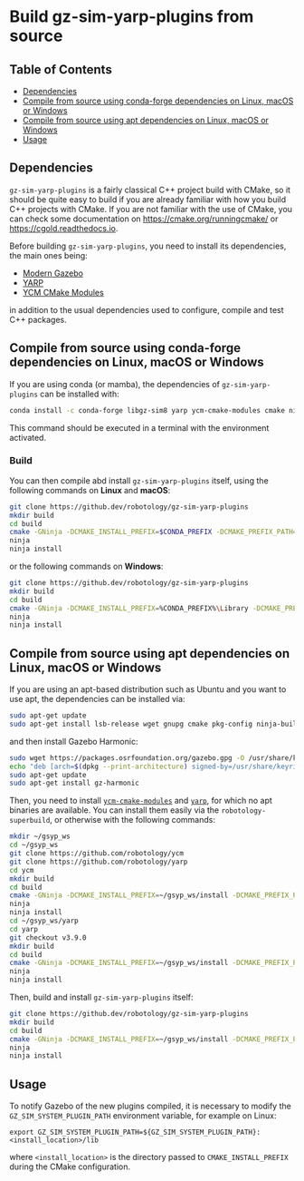 # Build gz-sim-yarp-plugins from source

## Table of Contents

- [Dependencies](#dependencies)
- [Compile from source using conda-forge dependencies on Linux, macOS or Windows](#compile-from-source-using-conda-forge-dependencies-on-linux-macos-or-windows)
- [Compile from source using apt dependencies on Linux, macOS or Windows](#compile-from-source-using-apt-dependencies-on-linux-macos-or-windows)
- [Usage](#usage)

## Dependencies

`gz-sim-yarp-plugins` is a fairly classical C++ project build with CMake, so it should be quite easy to build if you are already familiar with how you build C++ projects with CMake.
If you are not familiar with the use of CMake, you can check some documentation on <https://cmake.org/runningcmake/> or <https://cgold.readthedocs.io>.

Before building `gz-sim-yarp-plugins`, you need to install its dependencies, the main ones being:

- [Modern Gazebo](https://gazebosim.org/home)
- [YARP](https://yarp.it/latest//)
- [YCM CMake Modules](https://robotology.github.io/ycm/gh-pages/latest/index.html#)

in addition to the usual dependencies used to configure, compile and test C++ packages.

## Compile from source using conda-forge dependencies on Linux, macOS or Windows

If you are using conda (or mamba), the dependencies of `gz-sim-yarp-plugins` can be installed with:

```bash
conda install -c conda-forge libgz-sim8 yarp ycm-cmake-modules cmake ninja pkg-config cmake compilers gtest
```

This command should be executed in a terminal with the environment activated.

### Build

You can then compile abd install `gz-sim-yarp-plugins` itself, using the following commands on **Linux** and **macOS**:

```bash
git clone https://github.dev/robotology/gz-sim-yarp-plugins
mkdir build
cd build
cmake -GNinja -DCMAKE_INSTALL_PREFIX=$CONDA_PREFIX -DCMAKE_PREFIX_PATH=$CONDA_PREFIX ..
ninja
ninja install
```

or the following commands on **Windows**:

```bash
git clone https://github.dev/robotology/gz-sim-yarp-plugins
mkdir build
cd build
cmake -GNinja -DCMAKE_INSTALL_PREFIX=%CONDA_PREFIX%\Library -DCMAKE_PREFIX_PATH=%CONDA_PREFIX%\Library ..
ninja
ninja install
```

## Compile from source using apt dependencies on Linux, macOS or Windows

If you are using an apt-based distribution such as Ubuntu and you want to use apt, the dependencies can be installed via:

```bash
sudo apt-get update
sudo apt-get install lsb-release wget gnupg cmake pkg-config ninja-build build-essential libgtest-dev
```

and then install Gazebo Harmonic:

```bash
sudo wget https://packages.osrfoundation.org/gazebo.gpg -O /usr/share/keyrings/pkgs-osrf-archive-keyring.gpg
echo "deb [arch=$(dpkg --print-architecture) signed-by=/usr/share/keyrings/pkgs-osrf-archive-keyring.gpg] http://packages.osrfoundation.org/gazebo/ubuntu-stable $(lsb_release -cs) main" | sudo tee /etc/apt/sources.list.d/gazebo-stable.list > /dev/null
sudo apt-get update
sudo apt-get install gz-harmonic
```

Then, you need to install [`ycm-cmake-modules`](https://github.com/robotology/ycm) and [`yarp`](https://github.com/robotology/yarp), for which no apt binaries are available. You can install them easily via the `robotology-superbuild`, or otherwise with the following commands:

```bash
mkdir ~/gsyp_ws
cd ~/gsyp_ws
git clone https://github.com/robotology/ycm
git clone https://github.com/robotology/yarp
cd ycm
mkdir build
cd build
cmake -GNinja -DCMAKE_INSTALL_PREFIX=~/gsyp_ws/install -DCMAKE_PREFIX_PATH=~/gsyp_ws/install ..
ninja
ninja install
cd ~/gsyp_ws/yarp
cd yarp
git checkout v3.9.0
mkdir build
cd build
cmake -GNinja -DCMAKE_INSTALL_PREFIX=~/gsyp_ws/install -DCMAKE_PREFIX_PATH=~/gsyp_ws/install ..
ninja
ninja install
```

Then, build and install `gz-sim-yarp-plugins` itself:

```bash
git clone https://github.dev/robotology/gz-sim-yarp-plugins
mkdir build
cd build
cmake -GNinja -DCMAKE_INSTALL_PREFIX=~/gsyp_ws/install -DCMAKE_PREFIX_PATH=~/gsyp_ws/install ..
ninja
ninja install
```

## Usage

To notify Gazebo of the new plugins compiled, it is necessary to modify the `GZ_SIM_SYSTEM_PLUGIN_PATH` environment variable, for example on Linux:

~~~
export GZ_SIM_SYSTEM_PLUGIN_PATH=${GZ_SIM_SYSTEM_PLUGIN_PATH}:<install_location>/lib
~~~

where `<install_location>` is the directory passed to `CMAKE_INSTALL_PREFIX` during the CMake configuration.
